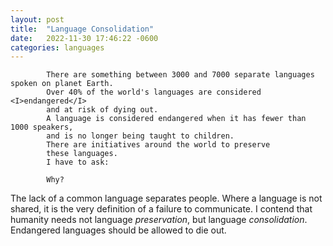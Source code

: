 ```yaml
---
layout: post
title:  "Language Consolidation"
date:   2022-11-30 17:46:22 -0600
categories: languages
---
```


			There are something between 3000 and 7000 separate languages spoken on planet Earth.
			Over 40% of the world's languages are considered <I>endangered</I>
			and at risk of dying out.
			A language is considered endangered when it has fewer than 1000 speakers,
			and is no longer being taught to children.
			There are initiatives around the world to preserve
			these languages.
			I have to ask:
			
			Why?

The lack of a common language separates people.
			Where a language is not shared, it is the very definition
			of a failure to communicate.
			I contend that humanity needs not language <EM>preservation</EM>,
			but language <EM>consolidation</EM>.
			Endangered languages should be allowed to die out.
